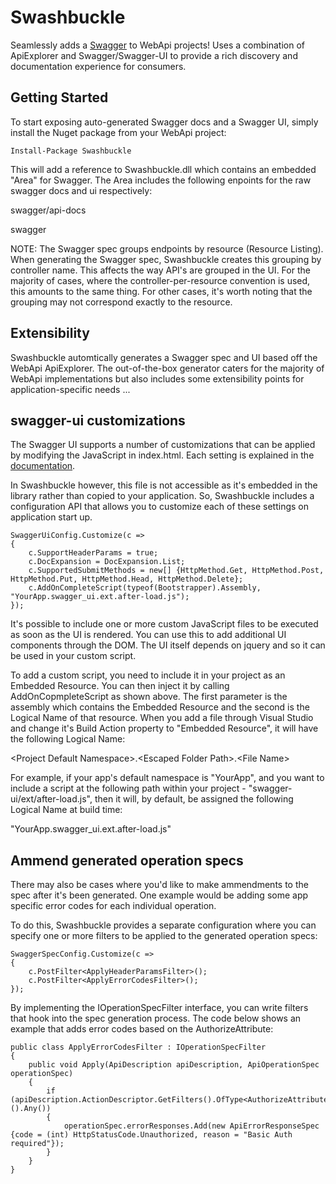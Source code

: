 Swashbuckle
=========
Seamlessly adds a [Swagger](https://developers.helloreverb.com/swagger) to WebApi projects! Uses a combination of ApiExplorer and Swagger/Swagger-UI to provide a rich discovery and documentation experience for consumers.

Getting Started
--------------------

To start exposing auto-generated Swagger docs and a Swagger UI, simply install the Nuget package from your WebApi project:

    Install-Package Swashbuckle

This will add a reference to Swashbuckle.dll which contains an embedded "Area" for Swagger. The Area includes the following enpoints for the raw swagger docs and ui respectively:

swagger/api-docs

swagger

NOTE: The Swagger spec groups endpoints by resource (Resource Listing). When generating the Swagger spec, Swashbuckle creates this grouping by controller name. This affects the way API's are grouped in the UI. For the majority of cases, where the controller-per-resource convention is used, this amounts to the same thing. For other cases, it's worth noting that the grouping may not correspond exactly to the resource. 

Extensibility
--------------------

Swashbuckle automtically generates a Swagger spec and UI based off the WebApi ApiExplorer. The out-of-the-box generator caters for the majority of WebApi implementations but also includes some extensibility points for application-specific needs ...

## swagger-ui customizations

The Swagger UI supports a number of customizations that can be applied by modifying the JavaScript in index.html. Each setting is explained in the [documentation](https://github.com/wordnik/swagger-ui).

In Swashbuckle however, this file is not accessible as it's embedded in the library rather than copied to your application. So, Swashbuckle includes a configuration API that allows you to customize each of these settings on application start up.

    SwaggerUiConfig.Customize(c =>
    {
        c.SupportHeaderParams = true;
        c.DocExpansion = DocExpansion.List;
        c.SupportedSubmitMethods = new[] {HttpMethod.Get, HttpMethod.Post, HttpMethod.Put, HttpMethod.Head, HttpMethod.Delete};
        c.AddOnCompleteScript(typeof(Bootstrapper).Assembly, "YourApp.swagger_ui.ext.after-load.js");
    });
       
It's possible to include one or more custom JavaScript files to be executed as soon as the UI is rendered. You can use this to add additional UI components through the DOM. The UI itself depends on jquery and so it can be used in your custom script.

To add a custom script, you need to include it in your project as an Embedded Resource. You can then inject it by calling AddOnCopmpleteScript as shown above. The first parameter is the assembly which contains the Embedded Resource and the second is the Logical Name of that resource. When you add a file through Visual Studio and change it's Build Action property to "Embedded Resource", it will have the following Logical Name:

\<Project Default Namespace>.\<Escaped Folder Path>.\<File Name>

For example, if your app's default namespace is "YourApp", and you want to include a script at the following path within your project - "swagger-ui/ext/after-load.js", then it will, by default, be assigned the following Logical Name at build time:

"YourApp.swagger_ui.ext.after-load.js"
        
## Ammend generated operation specs 

There may also be cases where you'd like to make ammendments to the spec after it's been generated. One example would be adding some app specific error codes for each individual operation.

To do this, Swashbuckle provides a separate configuration where you can specify one or more filters to be applied to the generated operation specs:

    SwaggerSpecConfig.Customize(c =>
    {
        c.PostFilter<ApplyHeaderParamsFilter>();
        c.PostFilter<ApplyErrorCodesFilter>();
    });
    
By implementing the IOperationSpecFilter interface, you can write filters that hook into the spec generation process. The code below shows an example that adds error codes based on the AuthorizeAttribute:

    public class ApplyErrorCodesFilter : IOperationSpecFilter
    {
        public void Apply(ApiDescription apiDescription, ApiOperationSpec operationSpec)
        {
            if (apiDescription.ActionDescriptor.GetFilters().OfType<AuthorizeAttribute>().Any())
            {
                operationSpec.errorResponses.Add(new ApiErrorResponseSpec {code = (int) HttpStatusCode.Unauthorized, reason = "Basic Auth required"});
            }
        }
    }